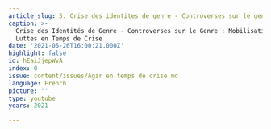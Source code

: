 ```yaml
---
article_slug: 5. Crise des identites de genre - Controverses sur le genre
caption: >-
  Crise des Identités de Genre - Controverses sur le Genre : Mobilisations et
  Luttes en Temps de Crise
date: '2021-05-26T16:00:21.000Z'
highlight: false
id: hEaiJjepWvA
index: 0
issue: content/issues/Agir en temps de crise.md
language: French
picture: ''
type: youtube
years: 2021

---
```

